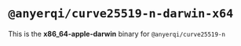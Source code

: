 # `@anyerqi/curve25519-n-darwin-x64`

This is the **x86_64-apple-darwin** binary for `@anyerqi/curve25519-n`
